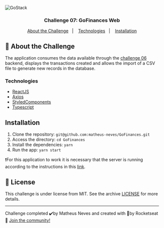 <img alt="GoStack" src="https://storage.googleapis.com/golden-wind/bootcamp-gostack/header-desafios.png" />

<h3 align="center">
  Challenge 07: GoFinances Web
</h3>

<p align="center">
  <a href="#rocket-about-the-challenge">About the Challenge</a>&nbsp;&nbsp;&nbsp;|&nbsp;&nbsp;&nbsp;
  <a href="#technologies">Technologies</a>&nbsp;&nbsp;&nbsp;|&nbsp;&nbsp;&nbsp;
  <a href="#installation">Installation</a>
</p>

## :rocket: About the Challenge

The application consumes the data available through the [challenge 06](https://github.com/matheus-neves/challenge-database-upload) backend, displays the transactions created and allows the import of a CSV file to generate new records in the database.

### Technologies

- [ReactJS](https://reactjs.com/)
- [Axios](https://github.com/axios/axios)
- [StyledComponents](https://styled-components.com/)
- [Typescript](https://www.typescriptlang.org/)

## Installation

1. Clone the repository: `git@github.com:matheus-neves/GoFinances.git`
2. Access the directory: `cd GoFinances`
3. Install the dependencies: `yarn`
4. Run the app: `yarn start`

❗️For this application to work it is necessary that the server is running according to the instructions in this [link](https://github.com/matheus-neves/challenge-database-upload#installation).

## :memo: License

This challenge is under license from MIT. See the archive [LICENSE](https://github.com/Rocketseat/bootcamp-gostack-desafios/blob/master/LICENSE) for more details.

---
Challenge completed ✔️by Matheus Neves and created with 💜by Rocketseat 👋 [Join the community!](https://discordapp.com/invite/gCRAFhc)
